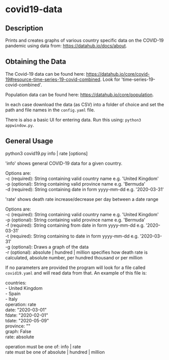 # covid19-data
## Description
Prints and creates graphs of various country specific data on the COVID-19 pandemic using data from: https://datahub.io/docs/about.

## Obtaining the Data
The Covid-19 data can be found here: https://datahub.io/core/covid-19#resource-time-series-19-covid-combined. Look for 'time-series-19-covid-combined'.

Population data can be found here: https://datahub.io/core/population.

In each case download the data (as CSV) into a folder of choice and set the path and file names in the `config.yaml` file. 
 
There is also a basic UI for entering data. Run this using:
`python3 appwindow.py`.

## General Usage
python3 covid19.py info | rate [options]<br>

'info' shows general COVID-19 data for a given country.<br> 

Options are:<br>
-c <country> (required):    String containing valid country name e.g. 'United Kingdom'<br>
-p <province> (optional):   String containing valid province name e.g. 'Bermuda'<br>
-d <date> (required):       String containing date in form yyyy-mm-dd e.g. '2020-03-31'<br>

'rate' shows death rate increase/decrease per day between a date range<br>

Options are:<br> 
-c <country> (required):    String containing valid country name e.g. 'United Kingdom'<br>
-p <province> (optional):   String containing valid province name e.g. 'Bermuda'<br>
-f <date> (required):       String containing from date in form yyyy-mm-dd e.g. '2020-03-31'<br>
-t <date> (required):       String containing to date in form yyyy-mm-dd e.g. '2020-03-31'<br>
-g (optional):              Draws a graph of the data<br>
-r (optional): absolute | hundred | million specifies how death rate is calculated, absolute number, per hundred thousand or per million<br>

If no parameters are provided the program will look for a file called `covid19.yaml` and will read data from that.
An example of this file is:<br>

  countries:<br>
    - United Kingdom<br>
    - Spain<br>
    - Italy<br>
  operation: rate<br>
  date: "2020-03-01"<br>
  fdate: "2020-02-01"<br>
  tdate: "2020-05-09"<br>
  province: ""<br>
  graph: False<br>
  rate: absolute<br>

operation must be one of: info | rate<br>
rate must be one of absolute | hundred | million<br>